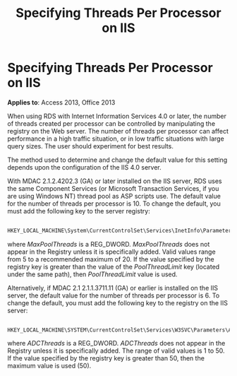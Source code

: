 ﻿---
title: Specifying Threads Per Processor on IIS
TOCTitle: Specifying Threads Per Processor on IIS
ms:assetid: 12889d7b-5415-8077-2ca0-1c3a96fb89ec
ms:mtpsurl: https://msdn.microsoft.com/library/JJ248898(v=office.15)
ms:contentKeyID: 48543344
ms.date: 09/18/2015
mtps_version: v=office.15
---

# Specifying Threads Per Processor on IIS


**Applies to**: Access 2013, Office 2013

When using RDS with Internet Information Services 4.0 or later, the number of threads created per processor can be controlled by manipulating the registry on the Web server. The number of threads per processor can affect performance in a high traffic situation, or in low traffic situations with large query sizes. The user should experiment for best results.

The method used to determine and change the default value for this setting depends upon the configuration of the IIS 4.0 server.

With MDAC 2.1.2.4202.3 (GA) or later installed on the IIS server, RDS uses the same Component Services (or Microsoft Transaction Services, if you are using Windows NT) thread pool as ASP scripts use. The default value for the number of threads per processor is 10. To change the default, you must add the following key to the server registry:

```vb 
 
HKEY_LOCAL_MACHINE\System\CurrentControlSet\Services\InetInfo\Parameters\MaxPoolThreads
```

where *MaxPoolThreads* is a REG\_DWORD. *MaxPoolThreads* does not appear in the Registry unless it is specifically added. Valid values range from 5 to a recommended maximum of 20. If the value specified by the registry key is greater than the value of the *PoolThreadLimit* key (located under the same path), then *PoolThreadLimit* value is used.

Alternatively, if MDAC 2.1 2.1.1.3711.11 (GA) or earlier is installed on the IIS server, the default value for the number of threads per processor is 6. To change the default, you must add the following key to the registry on the IIS server:

```vb 
 
HKEY_LOCAL_MACHINE\SYSTEM\CurrentControlSet\Services\W3SVC\Parameters\ADCThreads
```

where *ADCThreads* is a REG\_DWORD. *ADCThreads* does not appear in the Registry unless it is specifically added. The range of valid values is 1 to 50. If the value specified by the registry key is greater than 50, then the maximum value is used (50).

